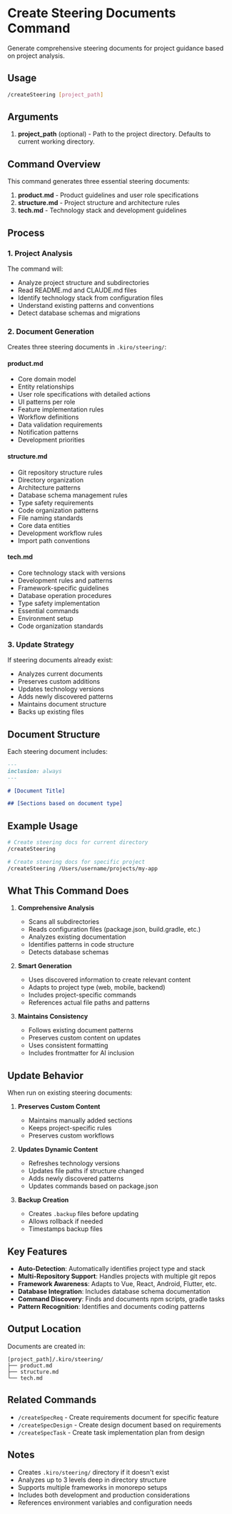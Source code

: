 # Create Steering Documents Command

Generate comprehensive steering documents for project guidance based on project analysis.

## Usage

```bash
/createSteering [project_path]
```

## Arguments

1. **project_path** (optional) - Path to the project directory. Defaults to current working directory.

## Command Overview

This command generates three essential steering documents:

1. **product.md** - Product guidelines and user role specifications
2. **structure.md** - Project structure and architecture rules  
3. **tech.md** - Technology stack and development guidelines

## Process

### 1. Project Analysis

The command will:
- Analyze project structure and subdirectories
- Read README.md and CLAUDE.md files
- Identify technology stack from configuration files
- Understand existing patterns and conventions
- Detect database schemas and migrations

### 2. Document Generation

Creates three steering documents in `.kiro/steering/`:

#### product.md
- Core domain model
- Entity relationships
- User role specifications with detailed actions
- UI patterns per role
- Feature implementation rules
- Workflow definitions
- Data validation requirements
- Notification patterns
- Development priorities

#### structure.md  
- Git repository structure rules
- Directory organization
- Architecture patterns
- Database schema management rules
- Type safety requirements
- Code organization patterns
- File naming standards
- Core data entities
- Development workflow rules
- Import path conventions

#### tech.md
- Core technology stack with versions
- Development rules and patterns
- Framework-specific guidelines
- Database operation procedures
- Type safety implementation
- Essential commands
- Environment setup
- Code organization standards

### 3. Update Strategy

If steering documents already exist:
- Analyzes current documents
- Preserves custom additions
- Updates technology versions
- Adds newly discovered patterns
- Maintains document structure
- Backs up existing files

## Document Structure

Each steering document includes:

```markdown
---
inclusion: always
---

# [Document Title]

## [Sections based on document type]
```

## Example Usage

```bash
# Create steering docs for current directory
/createSteering

# Create steering docs for specific project
/createSteering /Users/username/projects/my-app
```

## What This Command Does

1. **Comprehensive Analysis**
   - Scans all subdirectories
   - Reads configuration files (package.json, build.gradle, etc.)
   - Analyzes existing documentation
   - Identifies patterns in code structure
   - Detects database schemas

2. **Smart Generation**
   - Uses discovered information to create relevant content
   - Adapts to project type (web, mobile, backend)
   - Includes project-specific commands
   - References actual file paths and patterns

3. **Maintains Consistency**
   - Follows existing document patterns
   - Preserves custom content on updates
   - Uses consistent formatting
   - Includes frontmatter for AI inclusion

## Update Behavior

When run on existing steering documents:

1. **Preserves Custom Content**
   - Maintains manually added sections
   - Keeps project-specific rules
   - Preserves custom workflows

2. **Updates Dynamic Content**
   - Refreshes technology versions
   - Updates file paths if structure changed
   - Adds newly discovered patterns
   - Updates commands based on package.json

3. **Backup Creation**
   - Creates `.backup` files before updating
   - Allows rollback if needed
   - Timestamps backup files

## Key Features

- **Auto-Detection**: Automatically identifies project type and stack
- **Multi-Repository Support**: Handles projects with multiple git repos
- **Framework Awareness**: Adapts to Vue, React, Android, Flutter, etc.
- **Database Integration**: Includes database schema documentation
- **Command Discovery**: Finds and documents npm scripts, gradle tasks
- **Pattern Recognition**: Identifies and documents coding patterns

## Output Location

Documents are created in:
```
[project_path]/.kiro/steering/
├── product.md
├── structure.md
└── tech.md
```

## Related Commands

- `/createSpecReq` - Create requirements document for specific feature
- `/createSpecDesign` - Create design document based on requirements
- `/createSpecTask` - Create task implementation plan from design

## Notes

- Creates `.kiro/steering/` directory if it doesn't exist
- Analyzes up to 3 levels deep in directory structure
- Supports multiple frameworks in monorepo setups
- Includes both development and production considerations
- References environment variables and configuration needs